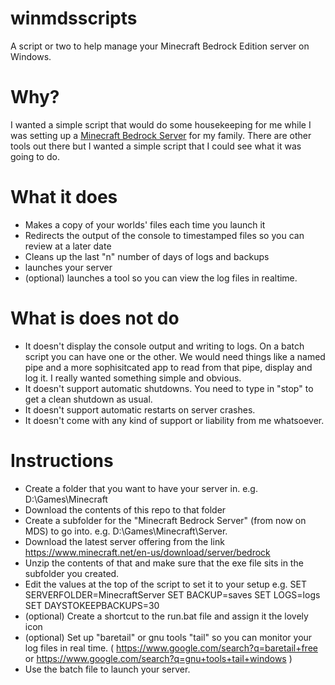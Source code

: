 # winmdsscripts
A script or two to help manage your Minecraft Bedrock Edition server on Windows.

# Why?
I wanted a simple script that would do some housekeeping for me while I was setting up a [Minecraft Bedrock Server](https://www.minecraft.net/en-us/download/server/bedrock) for my family. There are other tools out there but I wanted a simple script that I could see what it was going to do.

# What it does
- Makes a copy of your worlds' files each time you launch it
- Redirects the output of the console to timestamped files so you can review at a later date
- Cleans up the last "n" number of days of logs and backups
- launches your server
- (optional) launches a tool so you can view the log files in realtime.

# What is does not do
- It doesn't display the console output and writing to logs. On a batch script you can have one or the other. We would need things like a named pipe and a more sophisitcated app to read from that pipe, display and log it. I really wanted something simple and obvious.
- It doesn't support automatic shutdowns. You need to type in "stop" to get a clean shutdown as usual.
- It doesn't support automatic restarts on server crashes.
- It doesn't come with any kind of support or liability from me whatsoever.

# Instructions
- Create a folder that you want to have your server in. e.g. D:\Games\Minecraft
- Download the contents of this repo to that folder
- Create a subfolder for the "Minecraft Bedrock Server" (from now on MDS) to go into. e.g. D:\Games\Minecraft\Server.
- Download the latest server offering from the link https://www.minecraft.net/en-us/download/server/bedrock
- Unzip the contents of that and make sure that the exe file sits in the subfolder you created.
- Edit the values at the top of the script to set it to your setup e.g.
SET SERVERFOLDER=MinecraftServer
SET BACKUP=saves
SET LOGS=logs
SET DAYSTOKEEPBACKUPS=30
- (optional) Create a shortcut to the run.bat file and assign it the lovely icon
- (optional) Set up "baretail" or gnu tools "tail" so you can monitor your log files in real time. ( https://www.google.com/search?q=baretail+free or https://www.google.com/search?q=gnu+tools+tail+windows )
- Use the batch file to launch your server.
